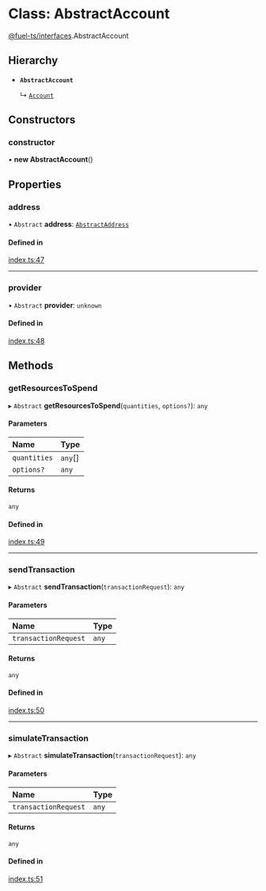 # Class: AbstractAccount

[@fuel-ts/interfaces](/api/Interfaces/index.md).AbstractAccount

## Hierarchy

- **`AbstractAccount`**

  ↳ [`Account`](/api/Wallet/Account.md)

## Constructors

### constructor

• **new AbstractAccount**()

## Properties

### address

• `Abstract` **address**: [`AbstractAddress`](/api/Interfaces/AbstractAddress.md)

#### Defined in

[index.ts:47](https://github.com/FuelLabs/fuels-ts/blob/4202311c/packag/api/src/index.ts#L47)

___

### provider

• `Abstract` **provider**: `unknown`

#### Defined in

[index.ts:48](https://github.com/FuelLabs/fuels-ts/blob/4202311c/packag/api/src/index.ts#L48)

## Methods

### getResourcesToSpend

▸ `Abstract` **getResourcesToSpend**(`quantities`, `options?`): `any`

#### Parameters

| Name | Type |
| :------ | :------ |
| `quantities` | `any`[] |
| `options?` | `any` |

#### Returns

`any`

#### Defined in

[index.ts:49](https://github.com/FuelLabs/fuels-ts/blob/4202311c/packag/api/src/index.ts#L49)

___

### sendTransaction

▸ `Abstract` **sendTransaction**(`transactionRequest`): `any`

#### Parameters

| Name | Type |
| :------ | :------ |
| `transactionRequest` | `any` |

#### Returns

`any`

#### Defined in

[index.ts:50](https://github.com/FuelLabs/fuels-ts/blob/4202311c/packag/api/src/index.ts#L50)

___

### simulateTransaction

▸ `Abstract` **simulateTransaction**(`transactionRequest`): `any`

#### Parameters

| Name | Type |
| :------ | :------ |
| `transactionRequest` | `any` |

#### Returns

`any`

#### Defined in

[index.ts:51](https://github.com/FuelLabs/fuels-ts/blob/4202311c/packag/api/src/index.ts#L51)
